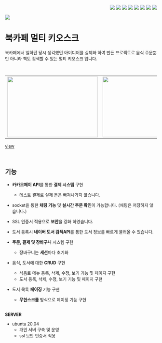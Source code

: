 <div align="right"> 

<img src="https://img.shields.io/badge/Java-000000?style=flat-square&logo=Java&logoColor=white"/> <img src="https://img.shields.io/badge/Spring Boot-6DB33F?style=flat-square&logo=spring boot&logoColor=white"/>
<img src="https://img.shields.io/badge/JPA-6DB33F?style=flat-square&logo=spring boot&logoColor=white"/>
<img src="https://img.shields.io/badge/React-222222?style=flat-square&logo=React&logoColor=61DAFB"/>
<img src="https://img.shields.io/badge/JavaScript-F7DF1E?style=flat-square&logo=JavaScript&logoColor=black"/>
<img src="https://img.shields.io/badge/HTML5-E34F26?style=flat-square&logo=HTML5&logoColor=white"/>
<img src="https://img.shields.io/badge/CSS3-1572B6?style=flat-square&logo=CSS3&logoColor=white"/>
<img src="https://img.shields.io/badge/MySQL-4479A1?style=flat-square&logo=MySQL&logoColor=white"/>
</div>

<img src="https://img.shields.io/badge/personal project-yellow?style=flat-square&logo=Java&logoColor=white"/>

북카페 멀티 키오스크
===
북카페에서 일하던 당시 생각했던 아이디어를 실체화 하여 만든 프로젝트로 음식 주문뿐만 아니라 책도 검색할 수 있는 멀티 키오스크 입니다.


<br>
<table>
  <tr>
    <td>
        <img src = "https://user-images.githubusercontent.com/81973827/211247859-84b13baa-972e-4285-9372-de43fa1e392a.png" width="300px" height="200px">
    </td>
    <td>
        <img src = "https://user-images.githubusercontent.com/81973827/211247866-64c8b2a1-1579-48e5-91b3-55c0eb6cb2e0.png" width="300px" height="200px">
    </td>
    <td>
        <img src = "https://user-images.githubusercontent.com/81973827/211247873-5bda84b7-4fa5-4557-9e4e-f7829da35540.png" width="300px" height="200px">
      </a>
    </td>
  </tr>
</table>

[view](http://movietown.cafe24app.com/board/movie)


<br/>

기능
---

- **카카오페이 API**를 통한 **결제 시스템** 구현
    - 테스트 결제로 실제 돈은 빠져나가지 않습니다.
- socket을 통한 **채팅 기능** 및 **실시간 주문 확인**이 가능합니다. (채팅은 저장하지 않습니다.)
- SSL 인증서 적용으로 **보안**을 강화 하였습니다.
- 도서 등록시 **네이버 도서 검색API**를 통한 도서 정보를 빠르게 불러올 수 있습니다.
- **주문, 결제 및 장바구니** 시스템 구현
    - 장바구니는 **세션**마다 초기화
- 음식, 도서에 대한 **CRUD** 구현
    - 식음료 메뉴 등록, 삭제, 수정, 보기 기능 및 페이지 구현
    - 도서 등록, 삭제, 수정, 보기 기능 및 페이지 구현
- 도서 목록 **페이징** 기능 구현
    - **무한스크롤** 방식으로 페이징 기능 구현
    
    <br/>
**SERVER**
- ubuntu 20.04
     - 개인 서버 구축 및 운영
     - ssl 보안 인증서 적용

